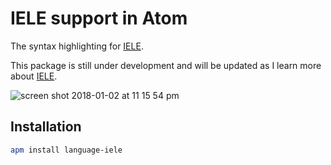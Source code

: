 # IELE support in Atom

The syntax highlighting for [IELE](https://github.com/runtimeverification/iele-semantics).

This package is still under development and will be updated as I learn more about [IELE](https://github.com/runtimeverification/iele-semantics).

![screen shot 2018-01-02 at 11 15 54 pm](https://user-images.githubusercontent.com/1908863/34509747-129fd2a2-f013-11e7-9c23-6a75e009b3c2.png)

## Installation

```sh
apm install language-iele
```